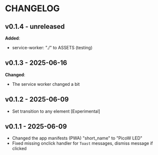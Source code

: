 # CHANGELOG

## v0.1.4 - unreleased

**Added**:

- service-worker: "./" to ASSETS (testing)

## v0.1.3 - 2025-06-16 

**Changed**:

- The service worker changed a bit

## v0.1.2 - 2025-06-09

- Set transition to any element [Experimental]

## v0.1.1 - 2025-06-09

- Changed the app manifests (PWA) "short_name" to "PicoW LED"
- Fixed missing onclick handler for `Toast` messages, dismiss message if clicked
